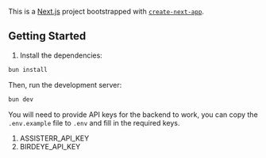 This is a [Next.js](https://nextjs.org) project bootstrapped with [`create-next-app`](https://nextjs.org/docs/app/api-reference/cli/create-next-app).

## Getting Started

1. Install the dependencies:

```bash
bun install
```

Then, run the development server:

```bash
bun dev
```

You will need to provide API keys for the backend to work, you can copy the `.env.example` file to `.env` and fill in the required keys.

1. ASSISTERR_API_KEY
2. BIRDEYE_API_KEY
